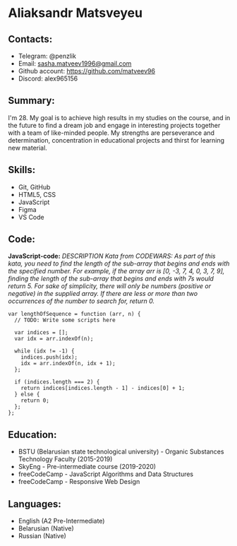 # **Aliaksandr Matsveyeu**

## Contacts:
* Telegram: @penzlik
* Email: sasha.matveev1996@gmail.com
* Github account: https://github.com/matveev96
* Discord: alex965156

## Summary:
I'm 28. My goal is to achieve high results in my studies on the course, and in the future to find a dream job and engage in interesting projects together with a team of like-minded people. My strengths are perseverance and determination, concentration in educational projects and thirst for learning new material.

## Skills:
* Git, GitHub
* HTML5, CSS
* JavaScript
* Figma
* VS Code

## Code:
**JavaScript-code:**
*DESCRIPTION Kata from CODEWARS:*
*As part of this kata, you need to find the length of the sub-array that begins and ends with the specified number.*
*For example, if the array arr is [0, -3, 7, 4, 0, 3, 7, 9], finding the length of the sub-array that begins and ends with 7s would return 5.*
*For sake of simplicity, there will only be numbers (positive or negative) in the supplied array.*
*If there are less or more than two occurrences of the number to search for, return 0.*
```
var lengthOfSequence = function (arr, n) {
  // TODO: Write some scripts here
  
  var indices = [];
  var idx = arr.indexOf(n);
  
  while (idx != -1) {
    indices.push(idx);
    idx = arr.indexOf(n, idx + 1);
  };
  
  if (indices.length === 2) {
    return indices[indices.length - 1] - indices[0] + 1;
  } else {
    return 0;
  };
};
```

## Education:
* BSTU (Belarusian state technological university) - Organic Substances Technology Faculty (2015-2019)
* SkyEng - Pre-intermediate course (2019-2020)
* freeCodeCamp - JavaScript Algorithms and Data Structures
* freeCodeCamp - Responsive Web Design

## Languages:
* English (A2 Pre-Intermediate)
* Belarusian (Native)
* Russian (Native)